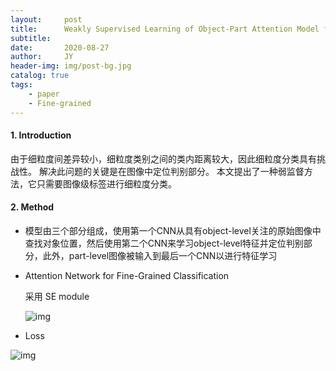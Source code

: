 ```yaml
---
layout:     post
title:      Weakly Supervised Learning of Object-Part Attention Model for Fine-Grained Image Classification
subtitle:   
date:       2020-08-27
author:     JY
header-img: img/post-bg.jpg
catalog: true
tags:
    - paper
    - Fine-grained
---
```






#### 1. Introduction

​       由于细粒度间差异较小，细粒度类别之间的类内距离较大，因此细粒度分类具有挑战性。 解决此问题的关键是在图像中定位判别部分。 本文提出了一种弱监督方法，它只需要图像级标签进行细粒度分类。



#### 2. Method 

- 模型由三个部分组成，使用第一个CNN从具有object-level关注的原始图像中查找对象位置，然后使用第二个CNN来学习object-level特征并定位判别部分，此外，part-level图像被输入到最后一个CNN以进行特征学习

- Attention Network for Fine-Grained Classification

  采用 SE module

  ![img](https://github.com/ZJU-CVs/zju-cvs.github.io/raw/master/img/picture/SEnet1.png)

- Loss

![img](https://github.com/ZJU-CVs/zju-cvs.github.io/raw/master/img/picture/1.png)